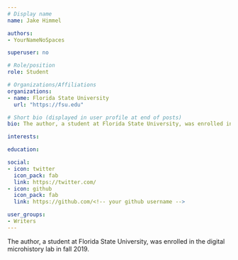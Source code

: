 ```yaml
---
# Display name
name: Jake Himmel

authors:
- YourNameNoSpaces

superuser: no

# Role/position
role: Student

# Organizations/Affiliations
organizations:
- name: Florida State University
  url: "https://fsu.edu"

# Short bio (displayed in user profile at end of posts)
bio: The author, a student at Florida State University, was enrolled in the digital microhistory lab in fall 2019.

interests:

education:

social:
- icon: twitter
  icon_pack: fab
  link: https://twitter.com/
- icon: github
  icon_pack: fab
  link: https://github.com/<!-- your github username -->

user_groups:
- Writers
---
```

The author, a student at Florida State University, was enrolled in the digital microhistory lab in fall 2019.

